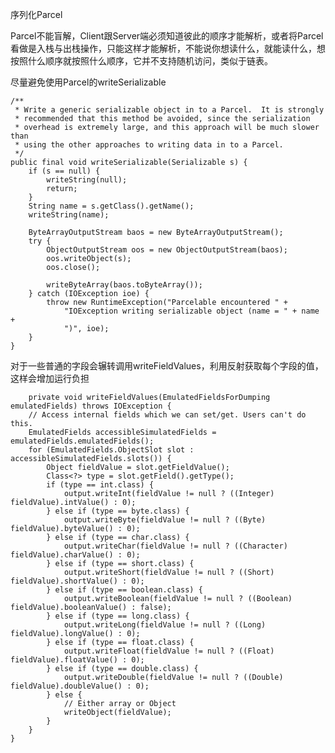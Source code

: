 序列化Parcel

Parcel不能盲解，Client跟Server端必须知道彼此的顺序才能解析，或者将Parcel看做是入栈与出栈操作，只能这样才能解析，不能说你想读什么，就能读什么，想按照什么顺序就按照什么顺序，它并不支持随机访问，类似于链表。


尽量避免使用Parcel的writeSerializable

    /**
     * Write a generic serializable object in to a Parcel.  It is strongly
     * recommended that this method be avoided, since the serialization
     * overhead is extremely large, and this approach will be much slower than
     * using the other approaches to writing data in to a Parcel.
     */
    public final void writeSerializable(Serializable s) {
        if (s == null) {
            writeString(null);
            return;
        }
        String name = s.getClass().getName();
        writeString(name);

        ByteArrayOutputStream baos = new ByteArrayOutputStream();
        try {
            ObjectOutputStream oos = new ObjectOutputStream(baos);
            oos.writeObject(s);
            oos.close();

            writeByteArray(baos.toByteArray());
        } catch (IOException ioe) {
            throw new RuntimeException("Parcelable encountered " +
                "IOException writing serializable object (name = " + name +
                ")", ioe);
        }
    }
    

对于一些普通的字段会辗转调用writeFieldValues，利用反射获取每个字段的值，这样会增加运行负担
    
        private void writeFieldValues(EmulatedFieldsForDumping emulatedFields) throws IOException {
        // Access internal fields which we can set/get. Users can't do this.
        EmulatedFields accessibleSimulatedFields = emulatedFields.emulatedFields();
        for (EmulatedFields.ObjectSlot slot : accessibleSimulatedFields.slots()) {
            Object fieldValue = slot.getFieldValue();
            Class<?> type = slot.getField().getType();
            if (type == int.class) {
                output.writeInt(fieldValue != null ? ((Integer) fieldValue).intValue() : 0);
            } else if (type == byte.class) {
                output.writeByte(fieldValue != null ? ((Byte) fieldValue).byteValue() : 0);
            } else if (type == char.class) {
                output.writeChar(fieldValue != null ? ((Character) fieldValue).charValue() : 0);
            } else if (type == short.class) {
                output.writeShort(fieldValue != null ? ((Short) fieldValue).shortValue() : 0);
            } else if (type == boolean.class) {
                output.writeBoolean(fieldValue != null ? ((Boolean) fieldValue).booleanValue() : false);
            } else if (type == long.class) {
                output.writeLong(fieldValue != null ? ((Long) fieldValue).longValue() : 0);
            } else if (type == float.class) {
                output.writeFloat(fieldValue != null ? ((Float) fieldValue).floatValue() : 0);
            } else if (type == double.class) {
                output.writeDouble(fieldValue != null ? ((Double) fieldValue).doubleValue() : 0);
            } else {
                // Either array or Object
                writeObject(fieldValue);
            }
        }
    }